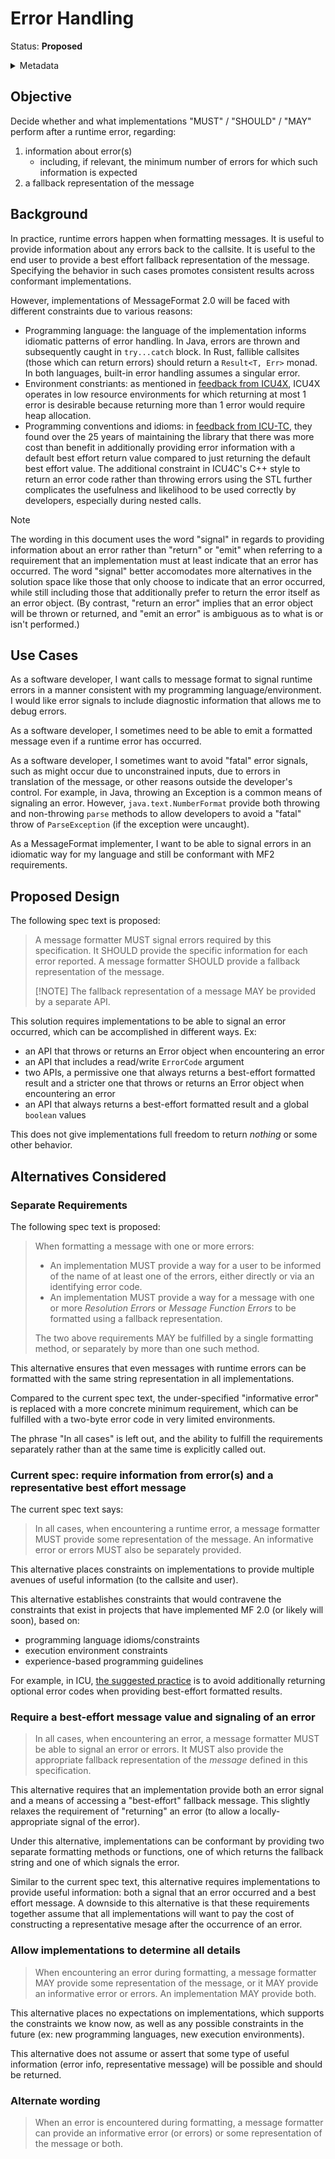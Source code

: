 # Error Handling

Status: **Proposed**

<details>
	<summary>Metadata</summary>
	<dl>
		<dt>Contributors</dt>
		<dd>@echeran</dd>
		<dt>First proposed</dt>
		<dd>2024-06-02</dd>
        <dt>Issues</dt>
		<dd><a href="https://github.com/unicode-org/message-format-wg/issues/782">#782</a></dd>
		<dt>Pull Requests</dt>
		<dd><a href="https://github.com/unicode-org/message-format-wg/pull/795">#795</a></dd>
	</dl>
</details>

## Objective

Decide whether and what implementations "MUST" / "SHOULD" / "MAY" perform after a runtime error, regarding:

1. information about error(s)
    - including, if relevant, the minimum number of errors for which such information is expected
1. a fallback representation of the message

## Background

In practice,
runtime errors happen when formatting messages.
It is useful to provide information about any errors back to the callsite.
It is useful to the end user to provide a best effort fallback representation of the message.
Specifying the behavior in such cases promotes consistent results across conformant implementations.

However, implementations of MessageFormat 2.0 will be faced with different constraints due to various reasons:

* Programming language: the language of the implementation informs idiomatic patterns of error handling.
In Java, errors are thrown and subsequently caught in `try...catch` block.
In Rust, fallible callsites (those which can return errors) should return a `Result<T, Err>` monad. 
In both languages, built-in error handling assumes a singular error.
* Environment constriants: as mentioned in [feedback from ICU4X](https://github.com/unicode-org/message-format-wg/issues/782#issuecomment-2103177417),
ICU4X operates in low resource environments for which returning at most 1 error is desirable
because returning more than 1 error would require heap allocation.
* Programming conventions and idioms: in [feedback from ICU-TC](https://docs.google.com/document/d/11yJUWedBIpmq-YNSqqDfgUxcREmlvV0NskYganXkQHA/edit#bookmark=id.lx4ls9eelh99),
they found over the 25 years of maintaining the library that there was more cost than benefit in additionally providing error information with a default best effort return value compared to just returning the default best effort value.
The additional constraint in ICU4C's C++ style to return an error code rather than throwing errors using the STL further complicates the usefulness and likelihood to be used correctly by developers, especially during nested calls.

> [!NOTE]
> The wording in this document uses the word "signal" in regards to providing
> information about an error rather than "return" or "emit" when referring to
> a requirement that an implementation must at least indicate that an error has
> occurred.
> The word "signal" better accomodates more alternatives in the solution space
> like those that only choose to indicate that an error occurred,
> while still including those that additionally prefer to return the error
> itself as an error object.
> (By contrast, "return an error" implies that an error object will be thrown or
> returned, and "emit an error" is ambiguous as to what is or isn't performed.)
## Use Cases

As a software developer, I want calls to message format to signal runtime errors
in a manner consistent with my programming language/environment.
I would like error signals to include diagnostic information that allows me to debug errors.

As a software developer, I sometimes need to be able to emit a formatted message
even if a runtime error has occurred.

As a software developer, I sometimes want to avoid "fatal" error signals,
such as might occur due to unconstrained inputs,
due to errors in translation of the message,
or other reasons outside the developer's control.
For example, in Java, throwing an Exception is a common means of signaling an error.
However, `java.text.NumberFormat` provide both throwing and non-throwing
`parse` methods to allow developers to avoid a "fatal" throw of `ParseException`
(if the exception were uncaught).

As a MessageFormat implementer, I want to be able to signal errors in an idiomatic way
for my language and still be conformant with MF2 requirements.

## Proposed Design

The following spec text is proposed:

> A message formatter MUST signal errors required by this specification.
> It SHOULD provide the specific information for each error reported.
> A message formatter SHOULD provide a fallback representation of the message.
>
> [!NOTE]
> The fallback representation of a message MAY be provided by a separate API.

This solution requires implementations to be able to signal an error occurred,
which can be accomplished in different ways. Ex:

* an API that throws or returns an Error object when encountering an error
* an API that includes a read/write `ErrorCode` argument 
* two APIs, a permissive one that always returns a best-effort formatted result
and a stricter one that throws or returns an Error object when encountering an error
* an API that always returns a best-effort formatted result
and a global `boolean` values

This does not give implementations full freedom to return _nothing_ or some other behavior.

## Alternatives Considered

### Separate Requirements

The following spec text is proposed:

> When formatting a message with one or more errors:
> - An implementation MUST provide a way for a user to be informed
>   of the name of at least one of the errors,
>   either directly or via an identifying error code.
> - An implementation MUST provide a way for a message with one or more
>   _Resolution Errors_ or _Message Function Errors_ to be formatted
>   using a fallback representation.
>
> The two above requirements MAY be fulfilled by a single formatting method,
> or separately by more than one such method.

This alternative ensures that even messages with runtime errors
can be formatted with the same string representation in all implementations.

Compared to the current spec text,
the under-specified "informative error" is replaced
with a more concrete minimum requirement,
which can be fulfilled with a two-byte error code in very limited environments.

The phrase "In all cases" is left out,
and the ability to fulfill the requirements separately
rather than at the same time is explicitly called out.

### Current spec: require information from error(s) and a representative best effort message

The current spec text says:

> In all cases, when encountering a runtime error,
> a message formatter MUST provide some representation of the message.
> An informative error or errors MUST also be separately provided.

This alternative places constraints on implementations to provide multiple avenues of useful information (to the callsite and user).

This alternative establishes constraints that would contravene the constraints that exist in projects that have implemented MF 2.0 (or likely will soon), based on:
* programming language idioms/constraints
* execution environment constraints
* experience-based programming guidelines

For example, in ICU, 
[the suggested practice](https://docs.google.com/document/d/11yJUWedBIpmq-YNSqqDfgUxcREmlvV0NskYganXkQHA/edit#bookmark=id.lx4ls9eelh99)
is to avoid additionally returning optional error codes when providing best-effort formatted results.

### Require a best-effort message value and signaling of an error

> In all cases, when encountering an error,
> a message formatter MUST be able to signal an error or errors.
> It MUST also provide the appropriate fallback representation of the _message_ defined
> in this specification.

This alternative requires that an implementation provide both an error signal
and a means of accessing a "best-effort" fallback message.
This slightly relaxes the requirement of "returning" an error
(to allow a locally-appropriate signal of the error).

Under this alternative, implementations can be conformant by providing
two separate formatting methods or functions,
one of which returns the fallback string and one of which signals the error.

Similar to the current spec text,
this alternative requires implementations to provide useful information:
both a signal that an error occurred and a best effort message.
A downside to this alternative is that these requirements together assume that
all implementations will want to pay the cost of constructing a representative mesage
after the occurrence of an error.

### Allow implementations to determine all details

> When encountering an error during formatting,
> a message formatter MAY provide some representation of the message,
> or it MAY provide an informative error or errors.
> An implementation MAY provide both.

This alternative places no expectations on implementations,
which supports the constraints we know now,
as well as any possible constraints in the future
(ex: new programming languages, new execution environments).

This alternative does not assume or assert that some type of useful information
(error info, representative message)
will be possible and should be returned.

### Alternate wording

> When an error is encountered during formatting,
> a message formatter can provide an informative error (or errors)
> or some representation of the message or both.
